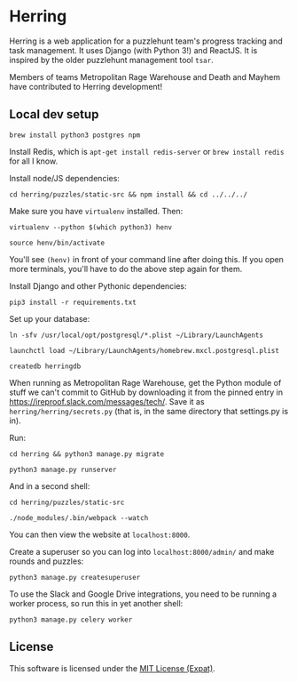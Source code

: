 # Herring

Herring is a web application for a puzzlehunt team's progress tracking and task management. It uses Django (with Python 3!) and ReactJS. It is inspired by the older puzzlehunt management tool `tsar`. 

Members of teams Metropolitan Rage Warehouse and Death and Mayhem have contributed to Herring development!

## Local dev setup

`brew install python3 postgres npm`

Install Redis, which is `apt-get install redis-server` or `brew install redis` for all I know.

Install node/JS dependencies:

`cd herring/puzzles/static-src && npm install && cd ../../../`

Make sure you have `virtualenv` installed. Then:

`virtualenv --python $(which python3) henv`

`source henv/bin/activate`

You'll see `(henv)` in front of your command line after doing this. If you open more terminals, you'll have to do the above step again for them.

Install Django and other Pythonic dependencies:

`pip3 install -r requirements.txt`

Set up your database:

`ln -sfv /usr/local/opt/postgresql/*.plist ~/Library/LaunchAgents`

`launchctl load ~/Library/LaunchAgents/homebrew.mxcl.postgresql.plist`

`createdb herringdb`

When running as Metropolitan Rage Warehouse, get the Python module of stuff we can't commit to GitHub by downloading it from the pinned entry in https://ireproof.slack.com/messages/tech/. Save it as `herring/herring/secrets.py` (that is, in the same directory that settings.py is in).

Run:

`cd herring && python3 manage.py migrate`

`python3 manage.py runserver`

And in a second shell:

`cd herring/puzzles/static-src`

`./node_modules/.bin/webpack --watch`

You can then view the website at `localhost:8000`.

Create a superuser so you can log into `localhost:8000/admin/` and make rounds and puzzles:

`python3 manage.py createsuperuser`

To use the Slack and Google Drive integrations, you need to be running a worker process, so run this in yet another shell:

`python3 manage.py celery worker`

## License

This software is licensed under the [MIT License (Expat)](https://www.debian.org/legal/licenses/mit).
